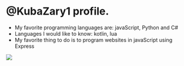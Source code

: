 # @KubaZary1 profile.
- My favorite programming languages are: javaScript, Python and C#
- Languages I would like to know: kotlin, lua
- My favorite thing to do is to program websites in javaScript using Express
<img src="https://github-readme-stats.vercel.app/api/top-langs?username=KubaZary1"/>
